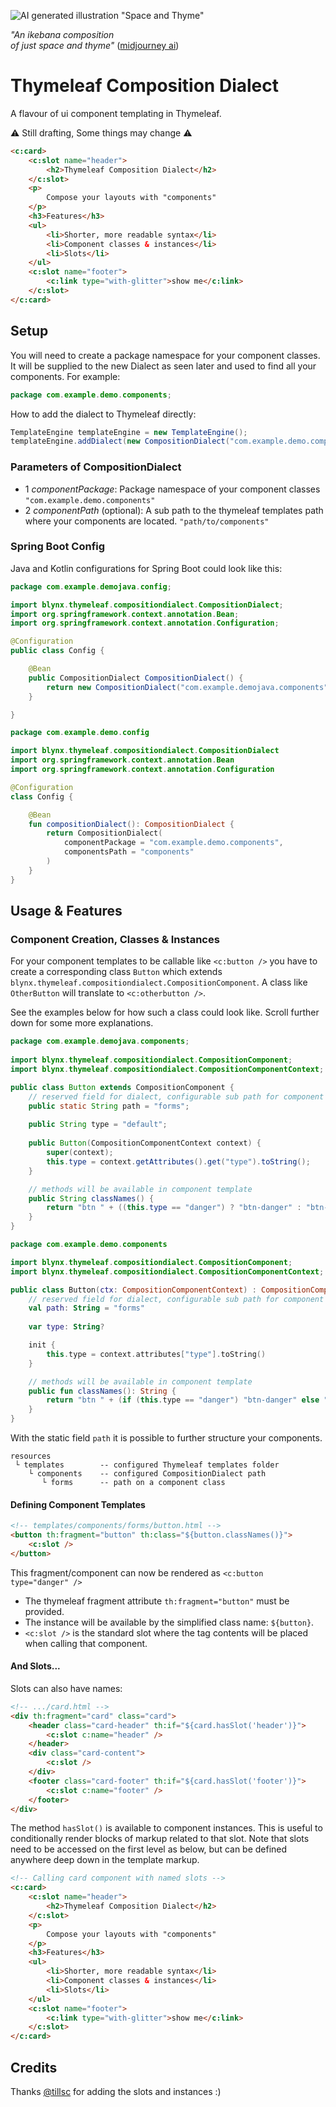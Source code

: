![AI generated illustration "Space and Thyme"](docs/space-and-thyme.jpg "Space And Thyme")

_"An ikebana composition_  
_of just space and thyme"_ 
([midjourney ai](https://www.midjourney.com/))

# Thymeleaf Composition Dialect

A flavour of ui component templating in Thymeleaf.

⚠️ Still drafting, Some things may change ⚠️

```html
<c:card>
	<c:slot name="header">
		<h2>Thymeleaf Composition Dialect</h2>
	</c:slot>
	<p>
		Compose your layouts with "components"
	</p>
	<h3>Features</h3>
	<ul>
		<li>Shorter, more readable syntax</li>
		<li>Component classes & instances</li>
		<li>Slots</li>
	</ul>
	<c:slot name="footer">
		<c:link type="with-glitter">show me</c:link>
	</c:slot>
</c:card>
```

## Setup

You will need to create a package namespace for your component classes. 
It will be supplied to the new Dialect as seen later and used to find all your components.
For example:

```java
package com.example.demo.components;
```

How to add the dialect to Thymeleaf directly:

```java
TemplateEngine templateEngine = new TemplateEngine();
templateEngine.addDialect(new CompositionDialect("com.example.demo.components", ...));
```

### Parameters of CompositionDialect

- 1 _componentPackage_: Package namespace of your component classes `"com.example.demo.components"`
- 2 _componentPath_ (optional): A sub path to the thymeleaf templates path where your components are located. `"path/to/components"`

### Spring Boot Config

Java and Kotlin configurations for Spring Boot could look like this:

```java
package com.example.demojava.config;

import blynx.thymeleaf.compositiondialect.CompositionDialect;
import org.springframework.context.annotation.Bean;
import org.springframework.context.annotation.Configuration;

@Configuration
public class Config {

    @Bean
    public CompositionDialect CompositionDialect() {
        return new CompositionDialect("com.example.demojava.components", "components");
    }

}
```
```kotlin
package com.example.demo.config

import blynx.thymeleaf.compositiondialect.CompositionDialect
import org.springframework.context.annotation.Bean
import org.springframework.context.annotation.Configuration

@Configuration
class Config {

    @Bean
    fun compositionDialect(): CompositionDialect {
        return CompositionDialect(
            componentPackage = "com.example.demo.components",
            componentsPath = "components"
        )
    }
}
```

## Usage & Features

### Component Creation, Classes & Instances

For your component templates to be callable like `<c:button />` you have to create a corresponding class `Button` which extends `blynx.thymeleaf.compositiondialect.CompositionComponent`.
A class like `OtherButton` will translate to `<c:otherbutton />`.

See the examples below for how such a class could look like. Scroll further down for some more explanations.   

```java
package com.example.demojava.components;
        
import blynx.thymeleaf.compositiondialect.CompositionComponent;
import blynx.thymeleaf.compositiondialect.CompositionComponentContext;

public class Button extends CompositionComponent {
    // reserved field for dialect, configurable sub path for component 
    public static String path = "forms";
    
    public String type = "default";
    
    public Button(CompositionComponentContext context) {
        super(context);
        this.type = context.getAttributes().get("type").toString();
    }

    // methods will be available in component template
    public String classNames() {
        return "btn " + ((this.type == "danger") ? "btn-danger" : "btn-secondary");
    }
}
```
```kotlin
package com.example.demo.components

import blynx.thymeleaf.compositiondialect.CompositionComponent;
import blynx.thymeleaf.compositiondialect.CompositionComponentContext;

public class Button(ctx: CompositionComponentContext) : CompositionComponent(ctx) {
    // reserved field for dialect, configurable sub path for component
    val path: String = "forms"
    
    var type: String?

    init {
        this.type = context.attributes["type"].toString()
    }

    // methods will be available in component template
    public fun classNames(): String {
        return "btn " + (if (this.type == "danger") "btn-danger" else "btn-secondary")
    }
}
```

With the static field `path` it is possible to further structure your components.   

```
resources
 └ templates        -- configured Thymeleaf templates folder
    └ components    -- configured CompositionDialect path 
       └ forms      -- path on a component class
```

#### Defining Component Templates

```html
<!-- templates/components/forms/button.html -->
<button th:fragment="button" th:class="${button.classNames()}">
    <c:slot />
</button>
```

This fragment/component can now be rendered as `<c:button type="danger" />`

- The thymeleaf fragment attribute `th:fragment="button"` must be provided.
- The instance will be available by the simplified class name: `${button}`.
- `<c:slot />` is the standard slot where the tag contents will be placed when calling that component.

#### And Slots...

Slots can also have names:

```html
<!-- .../card.html -->
<div th:fragment="card" class="card">
    <header class="card-header" th:if="${card.hasSlot('header')}">
        <c:slot c:name="header" />
    </header>
    <div class="card-content">
        <c:slot />
    </div>
    <footer class="card-footer" th:if="${card.hasSlot('footer')}">
        <c:slot c:name="footer" />
    </footer>
</div>
```

The method `hasSlot()` is available to component instances. This is useful to conditionally render blocks of markup related to that slot.
Note that slots need to be accessed on the first level as below, but can be defined anywhere deep down in the template markup. 

```html
<!-- Calling card component with named slots -->
<c:card>
    <c:slot name="header">
        <h2>Thymeleaf Composition Dialect</h2>
    </c:slot>
    <p>
        Compose your layouts with "components"
    </p>
    <h3>Features</h3>
    <ul>
        <li>Shorter, more readable syntax</li>
        <li>Component classes & instances</li>
        <li>Slots</li>
    </ul>
    <c:slot name="footer">
        <c:link type="with-glitter">show me</c:link>
    </c:slot>
</c:card>
```

## Credits

Thanks [@tillsc](https://github.com/tillsc/) for adding the slots and instances :)
